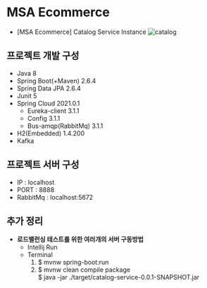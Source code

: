 # MSA Ecommerce
- [MSA Ecommerce] Catalog Service Instance
![catalog](https://user-images.githubusercontent.com/42602972/165477825-8a030ec1-b083-4495-9f42-586108a18a20.png)

## 프로젝트 개발 구성
- Java 8
- Spring Boot(+Maven) 2.6.4
- Spring Data JPA 2.6.4
- Junit 5 
- Spring Cloud 2021.0.1
  - Eureka-client 3.1.1
  - Config 3.1.1
  - Bus-amqp(RabbitMq) 3.1.1
- H2(Embedded) 1.4.200
- Kafka

## 프로젝트 서버 구성
- IP : localhost
- PORT : 8888
- RabbitMq : localhost:5672

## 추가 정리
- **로드밸런싱 테스트를 위한 여러개의 서버 구동방법**
  - Intellij Run
  - Terminal
    1. $ mvnw spring-boot:run
    2. $ mvnw clean compile package  
       $ java -jar ./target/catalog-service-0.0.1-SNAPSHOT.jar
